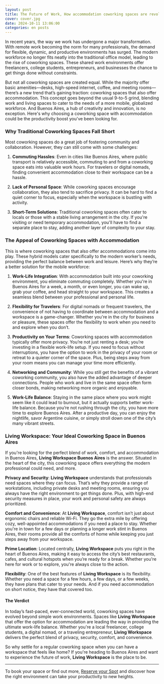 ```yaml
---
layout: post
title: The Future of Work, How accommodation coworking spaces are revolutionizing work overview
cover: cover.jpg
date: 2024-10-11 13:06:00
categories: en posts
---
```


In recent years, the way we work has undergone a major transformation. With remote work becoming the norm for many professionals, the demand for flexible, dynamic, and productive environments has surged. The modern workforce no longer fits neatly into the traditional office model, leading to the rise of coworking spaces. These shared work environments offer freelancers, college students, entrepreneurs, and businesses the chance to get things done without constraints.

But not all coworking spaces are created equal. While the majority offer basic amenities—desks, high-speed internet, coffee, and meeting rooms—there’s a new trend that’s gaining traction: coworking spaces that also offer accommodation. This concept goes beyond the usual 9-to-5 grind, blending work and living spaces to cater to the needs of a more mobile, globalized workforce. And Buenos Aires, a hub of creativity and innovation, is no exception. Here's why choosing a coworking space with accommodation could be the productivity boost you've been looking for.

### Why Traditional Coworking Spaces Fall Short

Most coworking spaces do a great job of fostering community and collaboration. However, they can still come with some challenges:

1. **Commuting Hassles**: Even in cities like Buenos Aires, where public transport is relatively accessible, commuting to and from a coworking space eats into valuable work hours. For travelers or digital nomads, finding convenient accommodation close to their workspace can be a hassle.

2. **Lack of Personal Space**: While coworking spaces encourage collaboration, they also tend to sacrifice privacy. It can be hard to find a quiet corner to focus, especially when the workspace is bustling with activity.

3. **Short-Term Solutions**: Traditional coworking spaces often cater to locals or those with a stable living arrangement in the city. If you're visiting or need temporary accommodation, you'll have to find a separate place to stay, adding another layer of complexity to your stay.

### The Appeal of Coworking Spaces with Accommodation

This is where coworking spaces that also offer accommodations come into play. These hybrid models cater specifically to the modern worker’s needs, providing the perfect balance between work and leisure. Here’s why they’re a better solution for the mobile workforce:

1. **Work-Life Integration**: With accommodation built into your coworking environment, you eliminate commuting completely. Whether you're in Buenos Aires for a week, a month, or even longer, you can wake up, grab your coffee, and head straight to your workspace. This creates a seamless blend between your professional and personal life.

2. **Flexibility for Travelers**: For digital nomads or frequent travelers, the convenience of not having to coordinate between accommodation and a workspace is a game-changer. Whether you're in the city for business or pleasure, these spaces offer the flexibility to work when you need to and explore when you don’t.

3. **Productivity on Your Terms**: Coworking spaces with accommodation typically offer more privacy. You’re not just renting a desk; you’re investing in a flexible work-life setup. If you need to focus without interruptions, you have the option to work in the privacy of your room or retreat to a quieter corner of the space. Plus, being steps away from your room means you can manage your time more efficiently.

4. **Networking and Community**: While you still get the benefits of a vibrant coworking community, you also have the added advantage of deeper connections. People who work and live in the same space often form closer bonds, making networking more organic and enjoyable.

5. **Work-Life Balance**: Staying in the same place where you work might seem like it could lead to burnout, but it actually supports better work-life balance. Because you’re not rushing through the city, you have more time to explore Buenos Aires. After a productive day, you can enjoy the nightlife, savor Argentine cuisine, or simply stroll down one of the city’s many vibrant streets.

### Living Workspace: Your Ideal Coworking Space in Buenos Aires

If you're looking for the perfect blend of work, comfort, and accommodation in Buenos Aires, **Living Workspace Buenos Aires** is the answer. Situated in the heart of the city, this coworking space offers everything the modern professional could need, and more.

**Privacy and Security**: **Living Workspace** understands that professionals need spaces where they can focus. That’s why they provide a range of workstations, including private desks and meeting rooms, ensuring you always have the right environment to get things done. Plus, with high-end security measures in place, your work and personal safety are always prioritized.

**Comfort and Convenience**: At **Living Workspace**, comfort isn’t just about ergonomic chairs and reliable Wi-Fi. They go the extra mile by offering cozy, well-appointed accommodations if you need a place to stay. Whether you're in town for a few days or planning a longer work stint in Buenos Aires, their rooms provide all the comforts of home while keeping you just steps away from your workspace.

**Prime Location**: Located centrally, **Living Workspace** puts you right in the heart of Buenos Aires, making it easy to access the city’s best restaurants, cafes, and cultural hotspots when you’re ready for a break. Whether you're here for work or to explore, you're always close to the action.

**Flexibility**: One of the best features of **Living Workspace** is its flexibility. Whether you need a space for a few hours, a few days, or a few weeks, they have plans that cater to your needs. And if you need accommodation on short notice, they have that covered too.

#### The Verdict

In today’s fast-paced, ever-connected world, coworking spaces have evolved beyond simple work environments. Spaces like **Living Workspace** that offer the option for accommodation are leading the way in providing the ultimate work-life balance. Whether you're a local freelancer, college students, a digital nomad, or a traveling entrepreneur, **Living Workspace** delivers the perfect blend of privacy, security, comfort, and convenience.

So why settle for a regular coworking space when you can have a workspace that feels like home? If you're heading to Buenos Aires and want to experience the future of work, **Living Workspace** is the place to be.

---

To book your space or find out more, [Reserve your Spot](/#register) and discover how the right environment can take your productivity to new heights.
